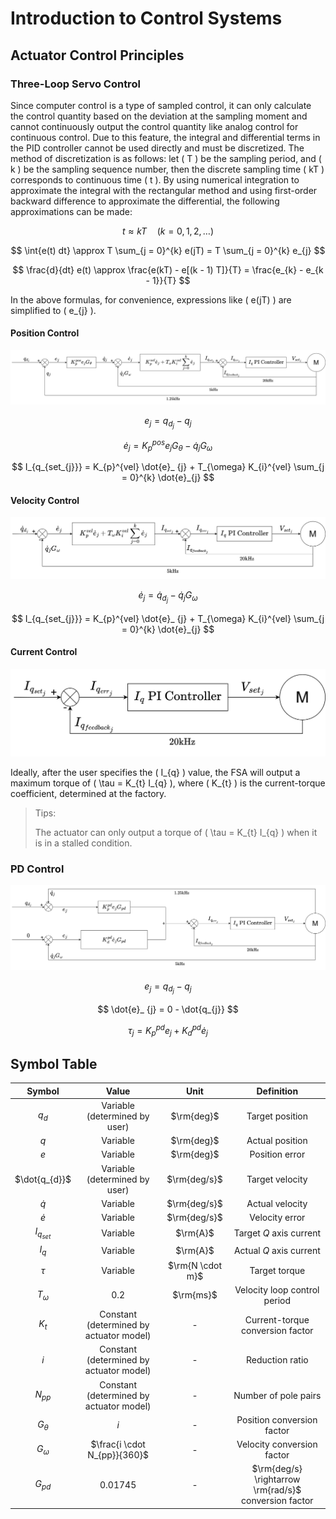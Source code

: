 # Introduction to Control Systems

## Actuator Control Principles

### Three-Loop Servo Control

Since computer control is a type of sampled control, it can only calculate the control quantity based on the deviation at the sampling moment and cannot continuously output the control quantity like analog control for continuous control. Due to this feature, the integral and differential terms in the PID controller cannot be used directly and must be discretized. The method of discretization is as follows: let \( T \) be the sampling period, and \( k \) be the sampling sequence number, then the discrete sampling time \( kT \) corresponds to continuous time \( t \). By using numerical integration to approximate the integral with the rectangular method and using first-order backward difference to approximate the differential, the following approximations can be made:

$$
t \approx kT \quad (k = 0, 1, 2, \dots)
$$

$$
\int{e(t) dt} \approx T \sum_{j = 0}^{k} e(jT) = T \sum_{j = 0}^{k} e_{j}
$$

$$
\frac{d}{dt} e(t) \approx \frac{e(kT) - e[(k - 1) T]}{T} = \frac{e_{k} - e_{k - 1}}{T}
$$

In the above formulas, for convenience, expressions like \( e(jT) \) are simplified to \( e_{j} \).

#### Position Control

![FSA Control Block Diagram - Position Control](../images/FSA%E6%8E%A7%E5%88%B6%E6%A1%86%E5%9B%BE-%E4%BD%8D%E7%BD%AE%E6%8E%A7%E5%88%B6.svg)

$$
e_{j} = q_{d_{j}} - q_{j}
$$

$$
\dot{e}_ {j} = K_{p}^{pos} e_{j} G_{\theta} - \dot{q}_ {j} G_{\omega}
$$

$$
I_{q_{set_{j}}} = K_{p}^{vel} \dot{e}_ {j} + T_{\omega} K_{i}^{vel} \sum_{j = 0}^{k} \dot{e}_{j}
$$

#### Velocity Control

![FSA Control Block Diagram - Velocity Control](../images/FSA%E6%8E%A7%E5%88%B6%E6%A1%86%E5%9B%BE-%E9%80%9F%E5%BA%A6%E6%8E%A7%E5%88%B6.svg)

$$
\dot{e}_ {j} = \dot{q}_ {d_{j}} - \dot{q}_ {j} G_{\omega}
$$

$$
I_{q_{set_{j}}} = K_{p}^{vel} \dot{e}_ {j} + T_{\omega} K_{i}^{vel} \sum_{j = 0}^{k} \dot{e}_{j}
$$

#### Current Control

![FSA Control Block Diagram - Current Control](../images/FSA%E6%8E%A7%E5%88%B6%E6%A1%86%E5%9B%BE-%E7%94%B5%E6%B5%81%E6%8E%A7%E5%88%B6.svg)

Ideally, after the user specifies the \( I_{q} \) value, the FSA will output a maximum torque of \( \tau = K_{t} I_{q} \), where \( K_{t} \) is the current-torque coefficient, determined at the factory.

> Tips:
>
> The actuator can only output a torque of \( \tau = K_{t} I_{q} \) when it is in a stalled condition.

### PD Control

![FSA Control Block Diagram - PD Control](../images/FSA%E6%8E%A7%E5%88%B6%E6%A1%86%E5%9B%BE-PD%E6%8E%A7%E5%88%B6.svg)

$$
e_{j} = q_{d_{j}} - q_{j}
$$

$$
\dot{e}_ {j} = 0 - \dot{q_{j}}
$$

$$
\tau_{j} = K_{p}^{pd} e_{j} + K_{d}^{pd} \dot{e}_{j}
$$

## Symbol Table

|    Symbol     |                  Value                  |       Unit       |                      Definition                       |
| :-----------: | :-------------------------------------: | :--------------: | :---------------------------------------------------: |
|    $q_{d}$    |      Variable (determined by user)      |    $\rm{deg}$    |                    Target position                    |
|      $q$      |                Variable                 |    $\rm{deg}$    |                    Actual position                    |
|      $e$      |                Variable                 |    $\rm{deg}$    |                    Position error                     |
| $\dot{q_{d}}$ |      Variable (determined by user)      |   $\rm{deg/s}$   |                    Target velocity                    |
|   $\dot{q}$   |                Variable                 |   $\rm{deg/s}$   |                    Actual velocity                    |
|   $\dot{e}$   |                Variable                 |   $\rm{deg/s}$   |                    Velocity error                     |
| $I_{q_{set}}$ |                Variable                 |     $\rm{A}$     |                Target $Q$ axis current                |
|    $I_{q}$    |                Variable                 |     $\rm{A}$     |                Actual $Q$ axis current                |
|    $\tau$     |                Variable                 | $\rm{N \cdot m}$ |                     Target torque                     |
| $T_{\omega}$  |                  $0.2$                  |    $\rm{ms}$     |             Velocity loop control period              |
|    $K_{t}$    | Constant (determined by actuator model) |        -         |           Current-torque conversion factor            |
|      $i$      | Constant (determined by actuator model) |        -         |                    Reduction ratio                    |
|   $N_{pp}$    | Constant (determined by actuator model) |        -         |                 Number of pole pairs                  |
| $G_{\theta}$  |                   $i$                   |        -         |              Position conversion factor               |
| $G_{\omega}$  |      $\frac{i \cdot N_{pp}}{360}$       |        -         |              Velocity conversion factor               |
|   $G_{pd}$    |                $0.01745$                |        -         | $\rm{deg/s} \rightarrow \rm{rad/s}$ conversion factor |
